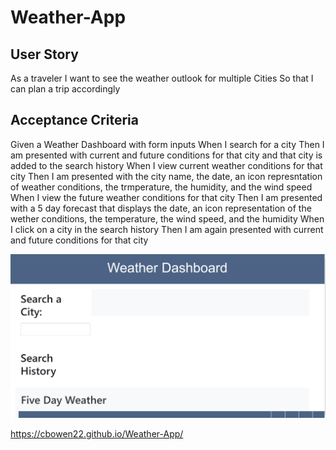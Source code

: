 # Weather-App

## User Story

As a traveler
I want to see the weather outlook for multiple Cities
So that I can plan a trip accordingly

## Acceptance Criteria

Given a Weather Dashboard with form inputs
When I search for a city
Then I am presented with current and future conditions for that
city and that city is added to the search history
When I view current weather conditions for that city
Then I am presented with the city name, the date, an icon represntation of weather conditions, the trmperature, the humidity, and the wind speed
When I view the future weather conditions for that city
Then I am presented with a 5 day forecast that displays the date, an icon representation of the wether conditions, the temperature, the wind speed, and the humidity
When I click on a city in the search history
Then I am again presented with current and future conditions for that city

![Alt text](<Screenshot 2023-06-29 225808.png>)

https://cbowen22.github.io/Weather-App/
